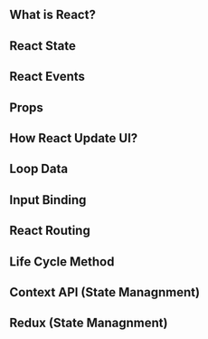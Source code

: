 ## What is React?
## React State
## React Events
## Props
## How React Update UI?
## Loop Data
## Input Binding
## React Routing
## Life Cycle Method
## Context API (State Managnment)
## Redux (State Managnment)


